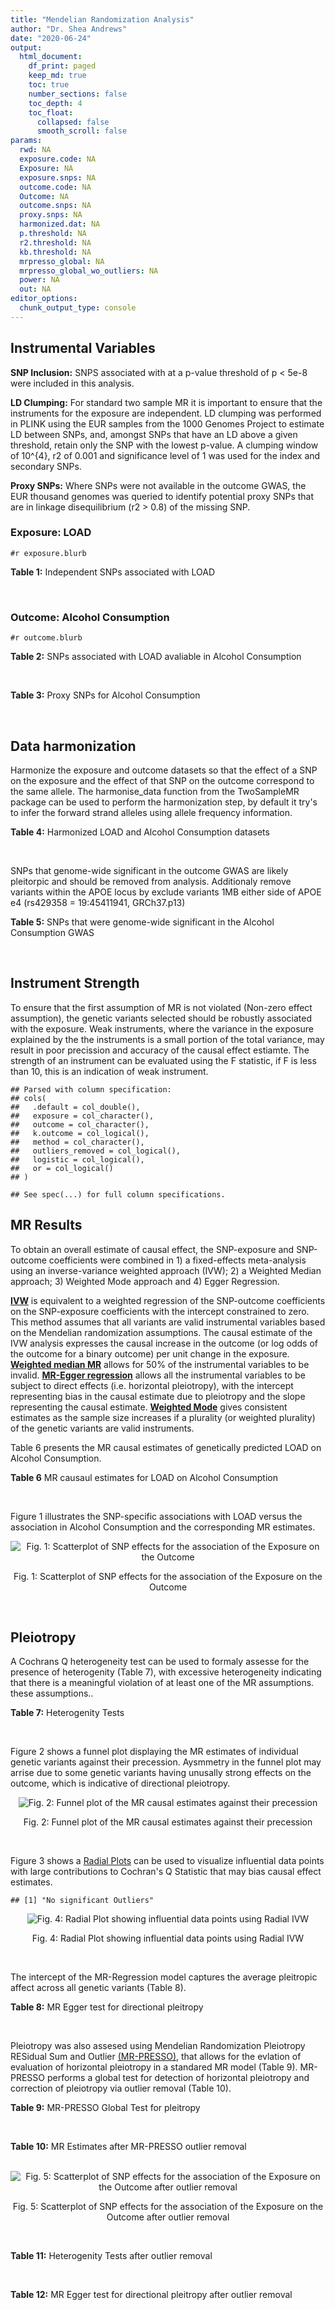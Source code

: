 ```yaml
---
title: "Mendelian Randomization Analysis"
author: "Dr. Shea Andrews"
date: "2020-06-24"
output:
  html_document:
    df_print: paged
    keep_md: true
    toc: true
    number_sections: false
    toc_depth: 4
    toc_float:
      collapsed: false
      smooth_scroll: false
params:
  rwd: NA
  exposure.code: NA
  Exposure: NA
  exposure.snps: NA
  outcome.code: NA
  Outcome: NA
  outcome.snps: NA
  proxy.snps: NA
  harmonized.dat: NA
  p.threshold: NA
  r2.threshold: NA
  kb.threshold: NA
  mrpresso_global: NA
  mrpresso_global_wo_outliers: NA
  power: NA
  out: NA
editor_options:
  chunk_output_type: console
---
```







## Instrumental Variables
**SNP Inclusion:** SNPS associated with at a p-value threshold of p < 5e-8 were included in this analysis.
<br>

**LD Clumping:** For standard two sample MR it is important to ensure that the instruments for the exposure are independent. LD clumping was performed in PLINK using the EUR samples from the 1000 Genomes Project to estimate LD between SNPs, and, amongst SNPs that have an LD above a given threshold, retain only the SNP with the lowest p-value. A clumping window of 10^{4}, r2 of 0.001 and significance level of 1 was used for the index and secondary SNPs.
<br>

**Proxy SNPs:** Where SNPs were not available in the outcome GWAS, the EUR thousand genomes was queried to identify potential proxy SNPs that are in linkage disequilibrium (r2 > 0.8) of the missing SNP.
<br>

### Exposure: LOAD
`#r exposure.blurb`
<br>

**Table 1:** Independent SNPs associated with LOAD
<div data-pagedtable="false">
  <script data-pagedtable-source type="application/json">
{"columns":[{"label":["SNP"],"name":[1],"type":["chr"],"align":["left"]},{"label":["CHROM"],"name":[2],"type":["dbl"],"align":["right"]},{"label":["POS"],"name":[3],"type":["dbl"],"align":["right"]},{"label":["REF"],"name":[4],"type":["chr"],"align":["left"]},{"label":["ALT"],"name":[5],"type":["chr"],"align":["left"]},{"label":["AF"],"name":[6],"type":["dbl"],"align":["right"]},{"label":["BETA"],"name":[7],"type":["dbl"],"align":["right"]},{"label":["SE"],"name":[8],"type":["dbl"],"align":["right"]},{"label":["Z"],"name":[9],"type":["dbl"],"align":["right"]},{"label":["P"],"name":[10],"type":["dbl"],"align":["right"]},{"label":["N"],"name":[11],"type":["dbl"],"align":["right"]},{"label":["TRAIT"],"name":[12],"type":["chr"],"align":["left"]}],"data":[{"1":"rs679515","2":"1","3":"207750568","4":"T","5":"C","6":"0.8126","7":"-0.1508","8":"0.0183","9":"-8.240440","10":"1.555000e-16","11":"63926","12":"LOAD"},{"1":"rs6733839","2":"2","3":"127892810","4":"C","5":"T","6":"0.4067","7":"0.1693","8":"0.0154","9":"10.993506","10":"4.022000e-28","11":"63926","12":"LOAD"},{"1":"rs34665982","2":"6","3":"32560306","4":"T","5":"C","6":"0.5213","7":"-0.0967","8":"0.0166","9":"-5.825300","10":"5.798000e-09","11":"63926","12":"LOAD"},{"1":"rs114812713","2":"6","3":"41034000","4":"G","5":"C","6":"0.0301","7":"0.2980","8":"0.0431","9":"6.914153","10":"4.467000e-12","11":"63926","12":"LOAD"},{"1":"rs1385742","2":"6","3":"47595155","4":"A","5":"T","6":"0.6344","7":"-0.0876","8":"0.0157","9":"-5.579620","10":"2.232000e-08","11":"63926","12":"LOAD"},{"1":"rs11767557","2":"7","3":"143109139","4":"T","5":"C","6":"0.1968","7":"-0.1028","8":"0.0182","9":"-5.648350","10":"1.561000e-08","11":"63926","12":"LOAD"},{"1":"rs73223431","2":"8","3":"27219987","4":"C","5":"T","6":"0.3669","7":"0.0936","8":"0.0153","9":"6.117647","10":"8.342000e-10","11":"63926","12":"LOAD"},{"1":"rs867230","2":"8","3":"27468503","4":"C","5":"A","6":"0.6029","7":"0.1333","8":"0.0158","9":"8.436709","10":"3.492000e-17","11":"63926","12":"LOAD"},{"1":"rs12416487","2":"10","3":"11721057","4":"A","5":"T","6":"0.6519","7":"0.0850","8":"0.0154","9":"5.519480","10":"3.417000e-08","11":"63926","12":"LOAD"},{"1":"rs3740688","2":"11","3":"47380340","4":"G","5":"T","6":"0.5524","7":"0.0935","8":"0.0144","9":"6.493056","10":"9.702000e-11","11":"63926","12":"LOAD"},{"1":"rs1582763","2":"11","3":"60021948","4":"G","5":"A","6":"0.3729","7":"-0.1232","8":"0.0149","9":"-8.268456","10":"1.186000e-16","11":"63926","12":"LOAD"},{"1":"rs3851179","2":"11","3":"85868640","4":"T","5":"C","6":"0.6410","7":"0.1198","8":"0.0148","9":"8.094590","10":"5.809000e-16","11":"63926","12":"LOAD"},{"1":"rs11218343","2":"11","3":"121435587","4":"T","5":"C","6":"0.0401","7":"-0.2053","8":"0.0369","9":"-5.563690","10":"2.633000e-08","11":"63926","12":"LOAD"},{"1":"rs12590654","2":"14","3":"92938855","4":"G","5":"A","6":"0.3353","7":"-0.0906","8":"0.0157","9":"-5.770701","10":"8.729000e-09","11":"63926","12":"LOAD"},{"1":"rs12151021","2":"19","3":"1050874","4":"A","5":"G","6":"0.6753","7":"-0.1071","8":"0.0169","9":"-6.337280","10":"2.562000e-10","11":"63926","12":"LOAD"},{"1":"rs111358663","2":"19","3":"45196958","4":"T","5":"A","6":"0.0111","7":"-0.5369","8":"0.0795","9":"-6.753459","10":"1.436000e-11","11":"63926","12":"LOAD"},{"1":"rs4803765","2":"19","3":"45358448","4":"C","5":"T","6":"0.0243","7":"0.7165","8":"0.0610","9":"11.745902","10":"7.131000e-32","11":"63926","12":"LOAD"},{"1":"rs12972156","2":"19","3":"45387459","4":"C","5":"G","6":"0.2027","7":"0.9653","8":"0.0189","9":"51.074100","10":"2.225074e-308","11":"63926","12":"LOAD"},{"1":"rs117310449","2":"19","3":"45393516","4":"C","5":"T","6":"0.0130","7":"0.9879","8":"0.0691","9":"14.296671","10":"2.275000e-46","11":"63926","12":"LOAD"},{"1":"rs73033507","2":"19","3":"45431403","4":"C","5":"T","6":"0.0239","7":"-0.3620","8":"0.0657","9":"-5.509893","10":"3.646000e-08","11":"63926","12":"LOAD"},{"1":"rs114533385","2":"19","3":"45436753","4":"C","5":"T","6":"0.0210","7":"0.8281","8":"0.0661","9":"12.527988","10":"5.434000e-36","11":"63926","12":"LOAD"},{"1":"rs139995984","2":"19","3":"45574482","4":"G","5":"C","6":"0.0155","7":"-0.5343","8":"0.0879","9":"-6.078498","10":"1.192000e-09","11":"63926","12":"LOAD"}],"options":{"columns":{"min":{},"max":[10]},"rows":{"min":[10],"max":[10]},"pages":{}}}
  </script>
</div>
<br>

### Outcome: Alcohol Consumption
`#r outcome.blurb`
<br>

**Table 2:** SNPs associated with LOAD avaliable in Alcohol Consumption
<div data-pagedtable="false">
  <script data-pagedtable-source type="application/json">
{"columns":[{"label":["SNP"],"name":[1],"type":["chr"],"align":["left"]},{"label":["CHROM"],"name":[2],"type":["dbl"],"align":["right"]},{"label":["POS"],"name":[3],"type":["dbl"],"align":["right"]},{"label":["REF"],"name":[4],"type":["chr"],"align":["left"]},{"label":["ALT"],"name":[5],"type":["chr"],"align":["left"]},{"label":["AF"],"name":[6],"type":["dbl"],"align":["right"]},{"label":["BETA"],"name":[7],"type":["dbl"],"align":["right"]},{"label":["SE"],"name":[8],"type":["dbl"],"align":["right"]},{"label":["Z"],"name":[9],"type":["dbl"],"align":["right"]},{"label":["P"],"name":[10],"type":["dbl"],"align":["right"]},{"label":["N"],"name":[11],"type":["dbl"],"align":["right"]},{"label":["TRAIT"],"name":[12],"type":["chr"],"align":["left"]}],"data":[{"1":"rs679515","2":"1","3":"207750568","4":"T","5":"C","6":"0.77687400","7":"-0.0011797800","8":"0.001031274","9":"-1.144","10":"2.528e-01","11":"939356","12":"Drinks_Per_Week"},{"1":"rs6733839","2":"2","3":"127892810","4":"C","5":"T","6":"0.39480400","7":"-0.0018307035","8":"0.001029642","9":"-1.778","10":"7.545e-02","11":"941280","12":"Drinks_Per_Week"},{"1":"rs34665982","2":"NA","3":"NA","4":"NA","5":"NA","6":"NA","7":"NA","8":"NA","9":"NA","10":"NA","11":"NA","12":"NA"},{"1":"rs114812713","2":"6","3":"41034000","4":"G","5":"C","6":"0.01853210","7":"0.0008965339","8":"0.001030499","9":"0.870","10":"3.841e-01","11":"941280","12":"Drinks_Per_Week"},{"1":"rs1385742","2":"6","3":"47595155","4":"A","5":"T","6":"0.65556000","7":"0.0008368160","8":"0.001030562","9":"0.812","10":"4.165e-01","11":"941280","12":"Drinks_Per_Week"},{"1":"rs11767557","2":"7","3":"143109139","4":"T","5":"C","6":"0.20315900","7":"0.0015263200","8":"0.001029903","9":"1.482","10":"1.382e-01","11":"941280","12":"Drinks_Per_Week"},{"1":"rs73223431","2":"8","3":"27219987","4":"C","5":"T","6":"0.29417100","7":"-0.0015859706","8":"0.001029851","9":"-1.540","10":"1.235e-01","11":"941280","12":"Drinks_Per_Week"},{"1":"rs867230","2":"8","3":"27468503","4":"C","5":"A","6":"0.60841800","7":"0.0012670688","8":"0.001030137","9":"1.230","10":"2.188e-01","11":"941280","12":"Drinks_Per_Week"},{"1":"rs12416487","2":"10","3":"11721057","4":"A","5":"T","6":"0.66439400","7":"0.0002660870","8":"0.001031343","9":"0.258","10":"7.965e-01","11":"941280","12":"Drinks_Per_Week"},{"1":"rs3740688","2":"11","3":"47380340","4":"G","5":"T","6":"0.52621000","7":"0.0057216175","8":"0.001028698","9":"5.562","10":"2.669e-08","11":"937516","12":"Drinks_Per_Week"},{"1":"rs1582763","2":"11","3":"60021948","4":"G","5":"A","6":"0.32763000","7":"-0.0012372273","8":"0.001030164","9":"-1.201","10":"2.296e-01","11":"941280","12":"Drinks_Per_Week"},{"1":"rs3851179","2":"11","3":"85868640","4":"T","5":"C","6":"0.66715100","7":"-0.0016703000","8":"0.001029778","9":"-1.622","10":"1.048e-01","11":"941280","12":"Drinks_Per_Week"},{"1":"rs11218343","2":"11","3":"121435587","4":"T","5":"C","6":"0.03449530","7":"0.0005092910","8":"0.001030953","9":"0.494","10":"6.216e-01","11":"941280","12":"Drinks_Per_Week"},{"1":"rs12590654","2":"14","3":"92938855","4":"G","5":"A","6":"0.34703500","7":"0.0002062943","8":"0.001031471","9":"0.200","10":"8.412e-01","11":"941280","12":"Drinks_Per_Week"},{"1":"rs12151021","2":"19","3":"1050874","4":"A","5":"G","6":"0.67926600","7":"-0.0002794870","8":"0.001031316","9":"-0.271","10":"7.862e-01","11":"941280","12":"Drinks_Per_Week"},{"1":"rs111358663","2":"19","3":"45196958","4":"T","5":"A","6":"0.01463510","7":"-0.0002671172","8":"0.001031340","9":"-0.259","10":"7.954e-01","11":"941280","12":"Drinks_Per_Week"},{"1":"rs4803765","2":"19","3":"45358448","4":"C","5":"T","6":"0.01856760","7":"-0.0010966365","8":"0.001573367","9":"-0.697","10":"4.861e-01","11":"403931","12":"Drinks_Per_Week"},{"1":"rs12972156","2":"19","3":"45387459","4":"C","5":"G","6":"0.15468800","7":"-0.0014481400","8":"0.001029973","9":"-1.406","10":"1.597e-01","11":"941280","12":"Drinks_Per_Week"},{"1":"rs117310449","2":"19","3":"45393516","4":"C","5":"T","6":"0.01178820","7":"-0.0002289753","8":"0.001031420","9":"-0.222","10":"8.242e-01","11":"941280","12":"Drinks_Per_Week"},{"1":"rs73033507","2":"19","3":"45431403","4":"C","5":"T","6":"0.03120440","7":"-0.0011569603","8":"0.001030241","9":"-1.123","10":"2.616e-01","11":"941280","12":"Drinks_Per_Week"},{"1":"rs114533385","2":"19","3":"45436753","4":"C","5":"T","6":"0.00751466","7":"0.0008728536","8":"0.001030524","9":"0.847","10":"3.969e-01","11":"941280","12":"Drinks_Per_Week"},{"1":"rs139995984","2":"19","3":"45574482","4":"G","5":"C","6":"0.01251360","7":"-0.0017093533","8":"0.001363121","9":"-1.254","10":"2.100e-01","11":"537349","12":"Drinks_Per_Week"}],"options":{"columns":{"min":{},"max":[10]},"rows":{"min":[10],"max":[10]},"pages":{}}}
  </script>
</div>
<br>

**Table 3:** Proxy SNPs for Alcohol Consumption
<div data-pagedtable="false">
  <script data-pagedtable-source type="application/json">
{"columns":[{"label":["proxy.outcome"],"name":[1],"type":["lgl"],"align":["right"]},{"label":["target_snp"],"name":[2],"type":["chr"],"align":["left"]},{"label":["proxy_snp"],"name":[3],"type":["lgl"],"align":["right"]},{"label":["ld.r2"],"name":[4],"type":["lgl"],"align":["right"]},{"label":["Dprime"],"name":[5],"type":["lgl"],"align":["right"]},{"label":["ref.proxy"],"name":[6],"type":["lgl"],"align":["right"]},{"label":["alt.proxy"],"name":[7],"type":["lgl"],"align":["right"]},{"label":["CHROM"],"name":[8],"type":["lgl"],"align":["right"]},{"label":["POS"],"name":[9],"type":["lgl"],"align":["right"]},{"label":["ALT.proxy"],"name":[10],"type":["lgl"],"align":["right"]},{"label":["REF.proxy"],"name":[11],"type":["lgl"],"align":["right"]},{"label":["AF"],"name":[12],"type":["lgl"],"align":["right"]},{"label":["BETA"],"name":[13],"type":["lgl"],"align":["right"]},{"label":["SE"],"name":[14],"type":["lgl"],"align":["right"]},{"label":["P"],"name":[15],"type":["lgl"],"align":["right"]},{"label":["N"],"name":[16],"type":["lgl"],"align":["right"]},{"label":["ref"],"name":[17],"type":["lgl"],"align":["right"]},{"label":["alt"],"name":[18],"type":["lgl"],"align":["right"]},{"label":["ALT"],"name":[19],"type":["lgl"],"align":["right"]},{"label":["REF"],"name":[20],"type":["lgl"],"align":["right"]},{"label":["PHASE"],"name":[21],"type":["lgl"],"align":["right"]}],"data":[{"1":"NA","2":"rs34665982","3":"NA","4":"NA","5":"NA","6":"NA","7":"NA","8":"NA","9":"NA","10":"NA","11":"NA","12":"NA","13":"NA","14":"NA","15":"NA","16":"NA","17":"NA","18":"NA","19":"NA","20":"NA","21":"NA"}],"options":{"columns":{"min":{},"max":[10]},"rows":{"min":[10],"max":[10]},"pages":{}}}
  </script>
</div>
<br>

## Data harmonization
Harmonize the exposure and outcome datasets so that the effect of a SNP on the exposure and the effect of that SNP on the outcome correspond to the same allele. The harmonise_data function from the TwoSampleMR package can be used to perform the harmonization step, by default it try's to infer the forward strand alleles using allele frequency information.
<br>

**Table 4:** Harmonized LOAD and Alcohol Consumption datasets
<div data-pagedtable="false">
  <script data-pagedtable-source type="application/json">
{"columns":[{"label":["SNP"],"name":[1],"type":["chr"],"align":["left"]},{"label":["effect_allele.exposure"],"name":[2],"type":["chr"],"align":["left"]},{"label":["other_allele.exposure"],"name":[3],"type":["chr"],"align":["left"]},{"label":["effect_allele.outcome"],"name":[4],"type":["chr"],"align":["left"]},{"label":["other_allele.outcome"],"name":[5],"type":["chr"],"align":["left"]},{"label":["beta.exposure"],"name":[6],"type":["dbl"],"align":["right"]},{"label":["beta.outcome"],"name":[7],"type":["dbl"],"align":["right"]},{"label":["eaf.exposure"],"name":[8],"type":["dbl"],"align":["right"]},{"label":["eaf.outcome"],"name":[9],"type":["dbl"],"align":["right"]},{"label":["remove"],"name":[10],"type":["lgl"],"align":["right"]},{"label":["palindromic"],"name":[11],"type":["lgl"],"align":["right"]},{"label":["ambiguous"],"name":[12],"type":["lgl"],"align":["right"]},{"label":["id.outcome"],"name":[13],"type":["chr"],"align":["left"]},{"label":["chr.outcome"],"name":[14],"type":["dbl"],"align":["right"]},{"label":["pos.outcome"],"name":[15],"type":["dbl"],"align":["right"]},{"label":["se.outcome"],"name":[16],"type":["dbl"],"align":["right"]},{"label":["z.outcome"],"name":[17],"type":["dbl"],"align":["right"]},{"label":["pval.outcome"],"name":[18],"type":["dbl"],"align":["right"]},{"label":["samplesize.outcome"],"name":[19],"type":["dbl"],"align":["right"]},{"label":["outcome"],"name":[20],"type":["chr"],"align":["left"]},{"label":["mr_keep.outcome"],"name":[21],"type":["lgl"],"align":["right"]},{"label":["pval_origin.outcome"],"name":[22],"type":["chr"],"align":["left"]},{"label":["chr.exposure"],"name":[23],"type":["dbl"],"align":["right"]},{"label":["pos.exposure"],"name":[24],"type":["dbl"],"align":["right"]},{"label":["se.exposure"],"name":[25],"type":["dbl"],"align":["right"]},{"label":["z.exposure"],"name":[26],"type":["dbl"],"align":["right"]},{"label":["pval.exposure"],"name":[27],"type":["dbl"],"align":["right"]},{"label":["samplesize.exposure"],"name":[28],"type":["dbl"],"align":["right"]},{"label":["exposure"],"name":[29],"type":["chr"],"align":["left"]},{"label":["mr_keep.exposure"],"name":[30],"type":["lgl"],"align":["right"]},{"label":["pval_origin.exposure"],"name":[31],"type":["chr"],"align":["left"]},{"label":["id.exposure"],"name":[32],"type":["chr"],"align":["left"]},{"label":["action"],"name":[33],"type":["dbl"],"align":["right"]},{"label":["mr_keep"],"name":[34],"type":["lgl"],"align":["right"]},{"label":["pleitropy_keep"],"name":[35],"type":["lgl"],"align":["right"]},{"label":["pt"],"name":[36],"type":["dbl"],"align":["right"]},{"label":["mrpresso_RSSobs"],"name":[37],"type":["lgl"],"align":["right"]},{"label":["mrpresso_pval"],"name":[38],"type":["lgl"],"align":["right"]},{"label":["mrpresso_keep"],"name":[39],"type":["lgl"],"align":["right"]}],"data":[{"1":"rs111358663","2":"A","3":"T","4":"A","5":"T","6":"-0.5369","7":"-0.0002671172","8":"0.0111","9":"0.01463510","10":"FALSE","11":"TRUE","12":"FALSE","13":"4bAzfP","14":"19","15":"45196958","16":"0.001031340","17":"-0.259","18":"7.954e-01","19":"941280","20":"Liu2019drnkwk23andMe","21":"TRUE","22":"reported","23":"19","24":"45196958","25":"0.0795","26":"-6.753459","27":"1.436e-11","28":"63926","29":"Kunkle2019load","30":"TRUE","31":"reported","32":"8R7pKA","33":"2","34":"TRUE","35":"FALSE","36":"5e-08","37":"NA","38":"NA","39":"TRUE"},{"1":"rs11218343","2":"C","3":"T","4":"C","5":"T","6":"-0.2053","7":"0.0005092910","8":"0.0401","9":"0.03449530","10":"FALSE","11":"FALSE","12":"FALSE","13":"4bAzfP","14":"11","15":"121435587","16":"0.001030953","17":"0.494","18":"6.216e-01","19":"941280","20":"Liu2019drnkwk23andMe","21":"TRUE","22":"reported","23":"11","24":"121435587","25":"0.0369","26":"-5.563690","27":"2.633e-08","28":"63926","29":"Kunkle2019load","30":"TRUE","31":"reported","32":"8R7pKA","33":"2","34":"TRUE","35":"TRUE","36":"5e-08","37":"NA","38":"NA","39":"TRUE"},{"1":"rs114533385","2":"T","3":"C","4":"T","5":"C","6":"0.8281","7":"0.0008728536","8":"0.0210","9":"0.00751466","10":"FALSE","11":"FALSE","12":"FALSE","13":"4bAzfP","14":"19","15":"45436753","16":"0.001030524","17":"0.847","18":"3.969e-01","19":"941280","20":"Liu2019drnkwk23andMe","21":"TRUE","22":"reported","23":"19","24":"45436753","25":"0.0661","26":"12.527988","27":"5.434e-36","28":"63926","29":"Kunkle2019load","30":"TRUE","31":"reported","32":"8R7pKA","33":"2","34":"TRUE","35":"FALSE","36":"5e-08","37":"NA","38":"NA","39":"TRUE"},{"1":"rs114812713","2":"C","3":"G","4":"C","5":"G","6":"0.2980","7":"0.0008965339","8":"0.0301","9":"0.01853210","10":"FALSE","11":"TRUE","12":"FALSE","13":"4bAzfP","14":"6","15":"41034000","16":"0.001030499","17":"0.870","18":"3.841e-01","19":"941280","20":"Liu2019drnkwk23andMe","21":"TRUE","22":"reported","23":"6","24":"41034000","25":"0.0431","26":"6.914153","27":"4.467e-12","28":"63926","29":"Kunkle2019load","30":"TRUE","31":"reported","32":"8R7pKA","33":"2","34":"TRUE","35":"TRUE","36":"5e-08","37":"NA","38":"NA","39":"TRUE"},{"1":"rs117310449","2":"T","3":"C","4":"T","5":"C","6":"0.9879","7":"-0.0002289753","8":"0.0130","9":"0.01178820","10":"FALSE","11":"FALSE","12":"FALSE","13":"4bAzfP","14":"19","15":"45393516","16":"0.001031420","17":"-0.222","18":"8.242e-01","19":"941280","20":"Liu2019drnkwk23andMe","21":"TRUE","22":"reported","23":"19","24":"45393516","25":"0.0691","26":"14.296671","27":"2.275e-46","28":"63926","29":"Kunkle2019load","30":"TRUE","31":"reported","32":"8R7pKA","33":"2","34":"TRUE","35":"FALSE","36":"5e-08","37":"NA","38":"NA","39":"TRUE"},{"1":"rs11767557","2":"C","3":"T","4":"C","5":"T","6":"-0.1028","7":"0.0015263200","8":"0.1968","9":"0.20315900","10":"FALSE","11":"FALSE","12":"FALSE","13":"4bAzfP","14":"7","15":"143109139","16":"0.001029903","17":"1.482","18":"1.382e-01","19":"941280","20":"Liu2019drnkwk23andMe","21":"TRUE","22":"reported","23":"7","24":"143109139","25":"0.0182","26":"-5.648350","27":"1.561e-08","28":"63926","29":"Kunkle2019load","30":"TRUE","31":"reported","32":"8R7pKA","33":"2","34":"TRUE","35":"TRUE","36":"5e-08","37":"NA","38":"NA","39":"TRUE"},{"1":"rs12151021","2":"G","3":"A","4":"G","5":"A","6":"-0.1071","7":"-0.0002794870","8":"0.6753","9":"0.67926600","10":"FALSE","11":"FALSE","12":"FALSE","13":"4bAzfP","14":"19","15":"1050874","16":"0.001031316","17":"-0.271","18":"7.862e-01","19":"941280","20":"Liu2019drnkwk23andMe","21":"TRUE","22":"reported","23":"19","24":"1050874","25":"0.0169","26":"-6.337280","27":"2.562e-10","28":"63926","29":"Kunkle2019load","30":"TRUE","31":"reported","32":"8R7pKA","33":"2","34":"TRUE","35":"TRUE","36":"5e-08","37":"NA","38":"NA","39":"TRUE"},{"1":"rs12416487","2":"T","3":"A","4":"T","5":"A","6":"0.0850","7":"0.0002660870","8":"0.6519","9":"0.66439400","10":"FALSE","11":"TRUE","12":"FALSE","13":"4bAzfP","14":"10","15":"11721057","16":"0.001031343","17":"0.258","18":"7.965e-01","19":"941280","20":"Liu2019drnkwk23andMe","21":"TRUE","22":"reported","23":"10","24":"11721057","25":"0.0154","26":"5.519480","27":"3.417e-08","28":"63926","29":"Kunkle2019load","30":"TRUE","31":"reported","32":"8R7pKA","33":"2","34":"TRUE","35":"TRUE","36":"5e-08","37":"NA","38":"NA","39":"TRUE"},{"1":"rs12590654","2":"A","3":"G","4":"A","5":"G","6":"-0.0906","7":"0.0002062943","8":"0.3353","9":"0.34703500","10":"FALSE","11":"FALSE","12":"FALSE","13":"4bAzfP","14":"14","15":"92938855","16":"0.001031471","17":"0.200","18":"8.412e-01","19":"941280","20":"Liu2019drnkwk23andMe","21":"TRUE","22":"reported","23":"14","24":"92938855","25":"0.0157","26":"-5.770701","27":"8.729e-09","28":"63926","29":"Kunkle2019load","30":"TRUE","31":"reported","32":"8R7pKA","33":"2","34":"TRUE","35":"TRUE","36":"5e-08","37":"NA","38":"NA","39":"TRUE"},{"1":"rs12972156","2":"G","3":"C","4":"G","5":"C","6":"0.9653","7":"-0.0014481400","8":"0.2027","9":"0.15468800","10":"FALSE","11":"TRUE","12":"FALSE","13":"4bAzfP","14":"19","15":"45387459","16":"0.001029973","17":"-1.406","18":"1.597e-01","19":"941280","20":"Liu2019drnkwk23andMe","21":"TRUE","22":"reported","23":"19","24":"45387459","25":"0.0189","26":"51.074100","27":"1.000e-200","28":"63926","29":"Kunkle2019load","30":"TRUE","31":"reported","32":"8R7pKA","33":"2","34":"TRUE","35":"FALSE","36":"5e-08","37":"NA","38":"NA","39":"TRUE"},{"1":"rs1385742","2":"T","3":"A","4":"T","5":"A","6":"-0.0876","7":"0.0008368160","8":"0.6344","9":"0.65556000","10":"FALSE","11":"TRUE","12":"FALSE","13":"4bAzfP","14":"6","15":"47595155","16":"0.001030562","17":"0.812","18":"4.165e-01","19":"941280","20":"Liu2019drnkwk23andMe","21":"TRUE","22":"reported","23":"6","24":"47595155","25":"0.0157","26":"-5.579620","27":"2.232e-08","28":"63926","29":"Kunkle2019load","30":"TRUE","31":"reported","32":"8R7pKA","33":"2","34":"TRUE","35":"TRUE","36":"5e-08","37":"NA","38":"NA","39":"TRUE"},{"1":"rs139995984","2":"C","3":"G","4":"C","5":"G","6":"-0.5343","7":"-0.0017093533","8":"0.0155","9":"0.01251360","10":"FALSE","11":"TRUE","12":"FALSE","13":"4bAzfP","14":"19","15":"45574482","16":"0.001363121","17":"-1.254","18":"2.100e-01","19":"537349","20":"Liu2019drnkwk23andMe","21":"TRUE","22":"reported","23":"19","24":"45574482","25":"0.0879","26":"-6.078498","27":"1.192e-09","28":"63926","29":"Kunkle2019load","30":"TRUE","31":"reported","32":"8R7pKA","33":"2","34":"TRUE","35":"FALSE","36":"5e-08","37":"NA","38":"NA","39":"TRUE"},{"1":"rs1582763","2":"A","3":"G","4":"A","5":"G","6":"-0.1232","7":"-0.0012372273","8":"0.3729","9":"0.32763000","10":"FALSE","11":"FALSE","12":"FALSE","13":"4bAzfP","14":"11","15":"60021948","16":"0.001030164","17":"-1.201","18":"2.296e-01","19":"941280","20":"Liu2019drnkwk23andMe","21":"TRUE","22":"reported","23":"11","24":"60021948","25":"0.0149","26":"-8.268456","27":"1.186e-16","28":"63926","29":"Kunkle2019load","30":"TRUE","31":"reported","32":"8R7pKA","33":"2","34":"TRUE","35":"TRUE","36":"5e-08","37":"NA","38":"NA","39":"TRUE"},{"1":"rs3740688","2":"T","3":"G","4":"T","5":"G","6":"0.0935","7":"0.0057216175","8":"0.5524","9":"0.52621000","10":"FALSE","11":"FALSE","12":"FALSE","13":"4bAzfP","14":"11","15":"47380340","16":"0.001028698","17":"5.562","18":"2.669e-08","19":"937516","20":"Liu2019drnkwk23andMe","21":"TRUE","22":"reported","23":"11","24":"47380340","25":"0.0144","26":"6.493056","27":"9.702e-11","28":"63926","29":"Kunkle2019load","30":"TRUE","31":"reported","32":"8R7pKA","33":"2","34":"TRUE","35":"FALSE","36":"5e-08","37":"NA","38":"NA","39":"TRUE"},{"1":"rs3851179","2":"C","3":"T","4":"C","5":"T","6":"0.1198","7":"-0.0016703000","8":"0.6410","9":"0.66715100","10":"FALSE","11":"FALSE","12":"FALSE","13":"4bAzfP","14":"11","15":"85868640","16":"0.001029778","17":"-1.622","18":"1.048e-01","19":"941280","20":"Liu2019drnkwk23andMe","21":"TRUE","22":"reported","23":"11","24":"85868640","25":"0.0148","26":"8.094590","27":"5.809e-16","28":"63926","29":"Kunkle2019load","30":"TRUE","31":"reported","32":"8R7pKA","33":"2","34":"TRUE","35":"TRUE","36":"5e-08","37":"NA","38":"NA","39":"TRUE"},{"1":"rs4803765","2":"T","3":"C","4":"T","5":"C","6":"0.7165","7":"-0.0010966365","8":"0.0243","9":"0.01856760","10":"FALSE","11":"FALSE","12":"FALSE","13":"4bAzfP","14":"19","15":"45358448","16":"0.001573367","17":"-0.697","18":"4.861e-01","19":"403931","20":"Liu2019drnkwk23andMe","21":"TRUE","22":"reported","23":"19","24":"45358448","25":"0.0610","26":"11.745902","27":"7.131e-32","28":"63926","29":"Kunkle2019load","30":"TRUE","31":"reported","32":"8R7pKA","33":"2","34":"TRUE","35":"FALSE","36":"5e-08","37":"NA","38":"NA","39":"TRUE"},{"1":"rs6733839","2":"T","3":"C","4":"T","5":"C","6":"0.1693","7":"-0.0018307035","8":"0.4067","9":"0.39480400","10":"FALSE","11":"FALSE","12":"FALSE","13":"4bAzfP","14":"2","15":"127892810","16":"0.001029642","17":"-1.778","18":"7.545e-02","19":"941280","20":"Liu2019drnkwk23andMe","21":"TRUE","22":"reported","23":"2","24":"127892810","25":"0.0154","26":"10.993506","27":"4.022e-28","28":"63926","29":"Kunkle2019load","30":"TRUE","31":"reported","32":"8R7pKA","33":"2","34":"TRUE","35":"TRUE","36":"5e-08","37":"NA","38":"NA","39":"TRUE"},{"1":"rs679515","2":"C","3":"T","4":"C","5":"T","6":"-0.1508","7":"-0.0011797800","8":"0.8126","9":"0.77687400","10":"FALSE","11":"FALSE","12":"FALSE","13":"4bAzfP","14":"1","15":"207750568","16":"0.001031274","17":"-1.144","18":"2.528e-01","19":"939356","20":"Liu2019drnkwk23andMe","21":"TRUE","22":"reported","23":"1","24":"207750568","25":"0.0183","26":"-8.240440","27":"1.555e-16","28":"63926","29":"Kunkle2019load","30":"TRUE","31":"reported","32":"8R7pKA","33":"2","34":"TRUE","35":"TRUE","36":"5e-08","37":"NA","38":"NA","39":"TRUE"},{"1":"rs73033507","2":"T","3":"C","4":"T","5":"C","6":"-0.3620","7":"-0.0011569603","8":"0.0239","9":"0.03120440","10":"FALSE","11":"FALSE","12":"FALSE","13":"4bAzfP","14":"19","15":"45431403","16":"0.001030241","17":"-1.123","18":"2.616e-01","19":"941280","20":"Liu2019drnkwk23andMe","21":"TRUE","22":"reported","23":"19","24":"45431403","25":"0.0657","26":"-5.509893","27":"3.646e-08","28":"63926","29":"Kunkle2019load","30":"TRUE","31":"reported","32":"8R7pKA","33":"2","34":"TRUE","35":"FALSE","36":"5e-08","37":"NA","38":"NA","39":"TRUE"},{"1":"rs73223431","2":"T","3":"C","4":"T","5":"C","6":"0.0936","7":"-0.0015859706","8":"0.3669","9":"0.29417100","10":"FALSE","11":"FALSE","12":"FALSE","13":"4bAzfP","14":"8","15":"27219987","16":"0.001029851","17":"-1.540","18":"1.235e-01","19":"941280","20":"Liu2019drnkwk23andMe","21":"TRUE","22":"reported","23":"8","24":"27219987","25":"0.0153","26":"6.117647","27":"8.342e-10","28":"63926","29":"Kunkle2019load","30":"TRUE","31":"reported","32":"8R7pKA","33":"2","34":"TRUE","35":"TRUE","36":"5e-08","37":"NA","38":"NA","39":"TRUE"},{"1":"rs867230","2":"A","3":"C","4":"A","5":"C","6":"0.1333","7":"0.0012670688","8":"0.6029","9":"0.60841800","10":"FALSE","11":"FALSE","12":"FALSE","13":"4bAzfP","14":"8","15":"27468503","16":"0.001030137","17":"1.230","18":"2.188e-01","19":"941280","20":"Liu2019drnkwk23andMe","21":"TRUE","22":"reported","23":"8","24":"27468503","25":"0.0158","26":"8.436709","27":"3.492e-17","28":"63926","29":"Kunkle2019load","30":"TRUE","31":"reported","32":"8R7pKA","33":"2","34":"TRUE","35":"TRUE","36":"5e-08","37":"NA","38":"NA","39":"TRUE"}],"options":{"columns":{"min":{},"max":[10]},"rows":{"min":[10],"max":[10]},"pages":{}}}
  </script>
</div>
<br>

SNPs that genome-wide significant in the outcome GWAS are likely pleitorpic and should be removed from analysis. Additionaly remove variants within the APOE locus by exclude variants 1MB either side of APOE e4 (rs429358 = 19:45411941, GRCh37.p13)
<br>


**Table 5:** SNPs that were genome-wide significant in the Alcohol Consumption GWAS
<div data-pagedtable="false">
  <script data-pagedtable-source type="application/json">
{"columns":[{"label":["SNP"],"name":[1],"type":["chr"],"align":["left"]},{"label":["chr.outcome"],"name":[2],"type":["dbl"],"align":["right"]},{"label":["pos.outcome"],"name":[3],"type":["dbl"],"align":["right"]},{"label":["pval.exposure"],"name":[4],"type":["dbl"],"align":["right"]},{"label":["pval.outcome"],"name":[5],"type":["dbl"],"align":["right"]}],"data":[{"1":"rs111358663","2":"19","3":"45196958","4":"1.436e-11","5":"7.954e-01"},{"1":"rs114533385","2":"19","3":"45436753","4":"5.434e-36","5":"3.969e-01"},{"1":"rs117310449","2":"19","3":"45393516","4":"2.275e-46","5":"8.242e-01"},{"1":"rs12972156","2":"19","3":"45387459","4":"1.000e-200","5":"1.597e-01"},{"1":"rs139995984","2":"19","3":"45574482","4":"1.192e-09","5":"2.100e-01"},{"1":"rs3740688","2":"11","3":"47380340","4":"9.702e-11","5":"2.669e-08"},{"1":"rs4803765","2":"19","3":"45358448","4":"7.131e-32","5":"4.861e-01"},{"1":"rs73033507","2":"19","3":"45431403","4":"3.646e-08","5":"2.616e-01"}],"options":{"columns":{"min":{},"max":[10]},"rows":{"min":[10],"max":[10]},"pages":{}}}
  </script>
</div>
<br>


## Instrument Strength
To ensure that the first assumption of MR is not violated (Non-zero effect assumption), the genetic variants selected should be robustly associated with the exposure. Weak instruments, where the variance in the exposure explained by the the instruments is a small portion of the total variance, may result in poor precission and accuracy of the causal effect estiamte. The strength of an instrument can be evaluated using the F statistic, if F is less than 10, this is an indication of weak instrument.


```
## Parsed with column specification:
## cols(
##   .default = col_double(),
##   exposure = col_character(),
##   outcome = col_character(),
##   k.outcome = col_logical(),
##   method = col_character(),
##   outliers_removed = col_logical(),
##   logistic = col_logical(),
##   or = col_logical()
## )
```

```
## See spec(...) for full column specifications.
```

<div data-pagedtable="false">
  <script data-pagedtable-source type="application/json">
{"columns":[{"label":["outliers_removed"],"name":[1],"type":["lgl"],"align":["right"]},{"label":["pve.exposure"],"name":[2],"type":["dbl"],"align":["right"]},{"label":["F"],"name":[3],"type":["dbl"],"align":["right"]},{"label":["Alpha"],"name":[4],"type":["dbl"],"align":["right"]},{"label":["NCP"],"name":[5],"type":["dbl"],"align":["right"]},{"label":["Power"],"name":[6],"type":["dbl"],"align":["right"]}],"data":[{"1":"FALSE","2":"0.01054566","3":"52.39829","4":"0.05","5":"0.6344179","6":"0.1252428"}],"options":{"columns":{"min":{},"max":[10]},"rows":{"min":[10],"max":[10]},"pages":{}}}
  </script>
</div>

##  MR Results
To obtain an overall estimate of causal effect, the SNP-exposure and SNP-outcome coefficients were combined in 1) a fixed-effects meta-analysis using an inverse-variance weighted approach (IVW); 2) a Weighted Median approach; 3) Weighted Mode approach and 4) Egger Regression.


[**IVW**](https://doi.org/10.1002/gepi.21758) is equivalent to a weighted regression of the SNP-outcome coefficients on the SNP-exposure coefficients with the intercept constrained to zero. This method assumes that all variants are valid instrumental variables based on the Mendelian randomization assumptions. The causal estimate of the IVW analysis expresses the causal increase in the outcome (or log odds of the outcome for a binary outcome) per unit change in the exposure. [**Weighted median MR**](https://doi.org/10.1002/gepi.21965) allows for 50% of the instrumental variables to be invalid. [**MR-Egger regression**](https://doi.org/10.1093/ije/dyw220) allows all the instrumental variables to be subject to direct effects (i.e. horizontal pleiotropy), with the intercept representing bias in the causal estimate due to pleiotropy and the slope representing the causal estimate. [**Weighted Mode**](https://doi.org/10.1093/ije/dyx102) gives consistent estimates as the sample size increases if a plurality (or weighted plurality) of the genetic variants are valid instruments.
<br>



Table 6 presents the MR causal estimates of genetically predicted LOAD on Alcohol Consumption.
<br>

**Table 6** MR causaul estimates for LOAD on Alcohol Consumption
<div data-pagedtable="false">
  <script data-pagedtable-source type="application/json">
{"columns":[{"label":["id.exposure"],"name":[1],"type":["chr"],"align":["left"]},{"label":["id.outcome"],"name":[2],"type":["chr"],"align":["left"]},{"label":["outcome"],"name":[3],"type":["fctr"],"align":["left"]},{"label":["exposure"],"name":[4],"type":["fctr"],"align":["left"]},{"label":["method"],"name":[5],"type":["fctr"],"align":["left"]},{"label":["nsnp"],"name":[6],"type":["int"],"align":["right"]},{"label":["b"],"name":[7],"type":["dbl"],"align":["right"]},{"label":["se"],"name":[8],"type":["dbl"],"align":["right"]},{"label":["pval"],"name":[9],"type":["dbl"],"align":["right"]}],"data":[{"1":"8R7pKA","2":"4bAzfP","3":"Liu2019drnkwk23andMe","4":"Kunkle2019load","5":"Inverse variance weighted (fixed effects)","6":"13","7":"-0.0006847064","8":"0.001935208","9":"0.7234773"},{"1":"8R7pKA","2":"4bAzfP","3":"Liu2019drnkwk23andMe","4":"Kunkle2019load","5":"Weighted median","6":"13","7":"0.0027377489","8":"0.002842297","9":"0.3354386"},{"1":"8R7pKA","2":"4bAzfP","3":"Liu2019drnkwk23andMe","4":"Kunkle2019load","5":"Weighted mode","6":"13","7":"0.0028522964","8":"0.003122940","9":"0.3790503"},{"1":"8R7pKA","2":"4bAzfP","3":"Liu2019drnkwk23andMe","4":"Kunkle2019load","5":"MR Egger","6":"13","7":"0.0050553924","8":"0.005717518","9":"0.3955068"}],"options":{"columns":{"min":{},"max":[10]},"rows":{"min":[10],"max":[10]},"pages":{}}}
  </script>
</div>
<br>

Figure 1 illustrates the SNP-specific associations with LOAD versus the association in Alcohol Consumption and the corresponding MR estimates.
<br>

<div class="figure" style="text-align: center">
<img src="/sc/arion/projects/LOAD/shea/Projects/MR_ADPhenome/results/MR_ADbidir/Kunkle2019load/Liu2019drnkwk23andMe/Kunkle2019load_5e-8_Liu2019drnkwk23andMe_MR_Analaysis_files/figure-html/scatter_plot-1.png" alt="Fig. 1: Scatterplot of SNP effects for the association of the Exposure on the Outcome"  />
<p class="caption">Fig. 1: Scatterplot of SNP effects for the association of the Exposure on the Outcome</p>
</div>
<br>


## Pleiotropy
A Cochrans Q heterogeneity test can be used to formaly assesse for the presence of heterogenity (Table 7), with excessive heterogeneity indicating that there is a meaningful violation of at least one of the MR assumptions.
these assumptions..
<br>

**Table 7:** Heterogenity Tests
<div data-pagedtable="false">
  <script data-pagedtable-source type="application/json">
{"columns":[{"label":["id.exposure"],"name":[1],"type":["chr"],"align":["left"]},{"label":["id.outcome"],"name":[2],"type":["chr"],"align":["left"]},{"label":["outcome"],"name":[3],"type":["fctr"],"align":["left"]},{"label":["exposure"],"name":[4],"type":["fctr"],"align":["left"]},{"label":["method"],"name":[5],"type":["fctr"],"align":["left"]},{"label":["Q"],"name":[6],"type":["dbl"],"align":["right"]},{"label":["Q_df"],"name":[7],"type":["dbl"],"align":["right"]},{"label":["Q_pval"],"name":[8],"type":["dbl"],"align":["right"]}],"data":[{"1":"8R7pKA","2":"4bAzfP","3":"Liu2019drnkwk23andMe","4":"Kunkle2019load","5":"MR Egger","6":"14.74328","7":"11","8":"0.1945538"},{"1":"8R7pKA","2":"4bAzfP","3":"Liu2019drnkwk23andMe","4":"Kunkle2019load","5":"Inverse variance weighted","6":"16.33924","7":"12","8":"0.1761874"}],"options":{"columns":{"min":{},"max":[10]},"rows":{"min":[10],"max":[10]},"pages":{}}}
  </script>
</div>
<br>

Figure 2 shows a funnel plot displaying the MR estimates of individual genetic variants against their precession. Aysmmetry in the funnel plot may arrise due to some genetic variants having unusally strong effects on the outcome, which is indicative of directional pleiotropy.
<br>

<div class="figure" style="text-align: center">
<img src="/sc/arion/projects/LOAD/shea/Projects/MR_ADPhenome/results/MR_ADbidir/Kunkle2019load/Liu2019drnkwk23andMe/Kunkle2019load_5e-8_Liu2019drnkwk23andMe_MR_Analaysis_files/figure-html/funnel_plot-1.png" alt="Fig. 2: Funnel plot of the MR causal estimates against their precession"  />
<p class="caption">Fig. 2: Funnel plot of the MR causal estimates against their precession</p>
</div>
<br>

Figure 3 shows a [Radial Plots](https://github.com/WSpiller/RadialMR) can be used to visualize influential data points with large contributions to Cochran's Q Statistic that may bias causal effect estimates.




```
## [1] "No significant Outliers"
```

<div class="figure" style="text-align: center">
<img src="/sc/arion/projects/LOAD/shea/Projects/MR_ADPhenome/results/MR_ADbidir/Kunkle2019load/Liu2019drnkwk23andMe/Kunkle2019load_5e-8_Liu2019drnkwk23andMe_MR_Analaysis_files/figure-html/Radial_Plot-1.png" alt="Fig. 4: Radial Plot showing influential data points using Radial IVW"  />
<p class="caption">Fig. 4: Radial Plot showing influential data points using Radial IVW</p>
</div>
<br>

The intercept of the MR-Regression model captures the average pleitropic affect across all genetic variants (Table 8).
<br>

**Table 8:** MR Egger test for directional pleitropy
<div data-pagedtable="false">
  <script data-pagedtable-source type="application/json">
{"columns":[{"label":["id.exposure"],"name":[1],"type":["chr"],"align":["left"]},{"label":["id.outcome"],"name":[2],"type":["chr"],"align":["left"]},{"label":["outcome"],"name":[3],"type":["fctr"],"align":["left"]},{"label":["exposure"],"name":[4],"type":["fctr"],"align":["left"]},{"label":["egger_intercept"],"name":[5],"type":["dbl"],"align":["right"]},{"label":["se"],"name":[6],"type":["dbl"],"align":["right"]},{"label":["pval"],"name":[7],"type":["dbl"],"align":["right"]}],"data":[{"1":"8R7pKA","2":"4bAzfP","3":"Liu2019drnkwk23andMe","4":"Kunkle2019load","5":"-0.0009214655","6":"0.0008444397","7":"0.2985031"}],"options":{"columns":{"min":{},"max":[10]},"rows":{"min":[10],"max":[10]},"pages":{}}}
  </script>
</div>
<br>

Pleiotropy was also assesed using Mendelian Randomization Pleiotropy RESidual Sum and Outlier [(MR-PRESSO)](https://doi.org/10.1038/s41588-018-0099-7), that allows for the evlation of evaluation of horizontal pleiotropy in a standared MR model (Table 9). MR-PRESSO performs a global test for detection of horizontal pleiotropy and correction of pleiotropy via outlier removal (Table 10).
<br>

**Table 9:** MR-PRESSO Global Test for pleitropy
<div data-pagedtable="false">
  <script data-pagedtable-source type="application/json">
{"columns":[{"label":["id.exposure"],"name":[1],"type":["chr"],"align":["left"]},{"label":["id.outcome"],"name":[2],"type":["chr"],"align":["left"]},{"label":["outcome"],"name":[3],"type":["chr"],"align":["left"]},{"label":["exposure"],"name":[4],"type":["chr"],"align":["left"]},{"label":["pt"],"name":[5],"type":["dbl"],"align":["right"]},{"label":["outliers_removed"],"name":[6],"type":["lgl"],"align":["right"]},{"label":["n_outliers"],"name":[7],"type":["dbl"],"align":["right"]},{"label":["RSSobs"],"name":[8],"type":["dbl"],"align":["right"]},{"label":["pval"],"name":[9],"type":["dbl"],"align":["right"]}],"data":[{"1":"8R7pKA","2":"4bAzfP","3":"Liu2019drnkwk23andMe","4":"Kunkle2019load","5":"5e-08","6":"FALSE","7":"0","8":"19.64735","9":"0.18"}],"options":{"columns":{"min":{},"max":[10]},"rows":{"min":[10],"max":[10]},"pages":{}}}
  </script>
</div>
<br>


**Table 10:** MR Estimates after MR-PRESSO outlier removal
<div data-pagedtable="false">
  <script data-pagedtable-source type="application/json">
{"columns":[{"label":["id.exposure"],"name":[1],"type":["fctr"],"align":["left"]},{"label":["id.outcome"],"name":[2],"type":["fctr"],"align":["left"]},{"label":["outcome"],"name":[3],"type":["fctr"],"align":["left"]},{"label":["exposure"],"name":[4],"type":["fctr"],"align":["left"]},{"label":["method"],"name":[5],"type":["fctr"],"align":["left"]},{"label":["nsnp"],"name":[6],"type":["lgl"],"align":["right"]},{"label":["b"],"name":[7],"type":["lgl"],"align":["right"]},{"label":["se"],"name":[8],"type":["lgl"],"align":["right"]},{"label":["pval"],"name":[9],"type":["lgl"],"align":["right"]}],"data":[{"1":"8R7pKA","2":"4bAzfP","3":"Liu2019drnkwk23andMe","4":"Kunkle2019load","5":"mrpresso","6":"NA","7":"NA","8":"NA","9":"NA"}],"options":{"columns":{"min":{},"max":[10]},"rows":{"min":[10],"max":[10]},"pages":{}}}
  </script>
</div>
<br>

<div class="figure" style="text-align: center">
<img src="/sc/arion/projects/LOAD/shea/Projects/MR_ADPhenome/results/MR_ADbidir/Kunkle2019load/Liu2019drnkwk23andMe/Kunkle2019load_5e-8_Liu2019drnkwk23andMe_MR_Analaysis_files/figure-html/scatter_plot_outlier-1.png" alt="Fig. 5: Scatterplot of SNP effects for the association of the Exposure on the Outcome after outlier removal"  />
<p class="caption">Fig. 5: Scatterplot of SNP effects for the association of the Exposure on the Outcome after outlier removal</p>
</div>
<br>

**Table 11:** Heterogenity Tests after outlier removal
<div data-pagedtable="false">
  <script data-pagedtable-source type="application/json">
{"columns":[{"label":["id.exposure"],"name":[1],"type":["fctr"],"align":["left"]},{"label":["id.outcome"],"name":[2],"type":["fctr"],"align":["left"]},{"label":["outcome"],"name":[3],"type":["fctr"],"align":["left"]},{"label":["exposure"],"name":[4],"type":["fctr"],"align":["left"]},{"label":["method"],"name":[5],"type":["fctr"],"align":["left"]},{"label":["Q"],"name":[6],"type":["lgl"],"align":["right"]},{"label":["Q_df"],"name":[7],"type":["lgl"],"align":["right"]},{"label":["Q_pval"],"name":[8],"type":["lgl"],"align":["right"]}],"data":[{"1":"8R7pKA","2":"4bAzfP","3":"Liu2019drnkwk23andMe","4":"Kunkle2019load","5":"mrpresso","6":"NA","7":"NA","8":"NA"}],"options":{"columns":{"min":{},"max":[10]},"rows":{"min":[10],"max":[10]},"pages":{}}}
  </script>
</div>
<br>

**Table 12:** MR Egger test for directional pleitropy after outlier removal
<div data-pagedtable="false">
  <script data-pagedtable-source type="application/json">
{"columns":[{"label":["id.exposure"],"name":[1],"type":["fctr"],"align":["left"]},{"label":["id.outcome"],"name":[2],"type":["fctr"],"align":["left"]},{"label":["outcome"],"name":[3],"type":["fctr"],"align":["left"]},{"label":["exposure"],"name":[4],"type":["fctr"],"align":["left"]},{"label":["method"],"name":[5],"type":["fctr"],"align":["left"]},{"label":["egger_intercept"],"name":[6],"type":["lgl"],"align":["right"]},{"label":["se"],"name":[7],"type":["lgl"],"align":["right"]},{"label":["pval"],"name":[8],"type":["lgl"],"align":["right"]}],"data":[{"1":"8R7pKA","2":"4bAzfP","3":"Liu2019drnkwk23andMe","4":"Kunkle2019load","5":"mrpresso","6":"NA","7":"NA","8":"NA"}],"options":{"columns":{"min":{},"max":[10]},"rows":{"min":[10],"max":[10]},"pages":{}}}
  </script>
</div>
<br>
